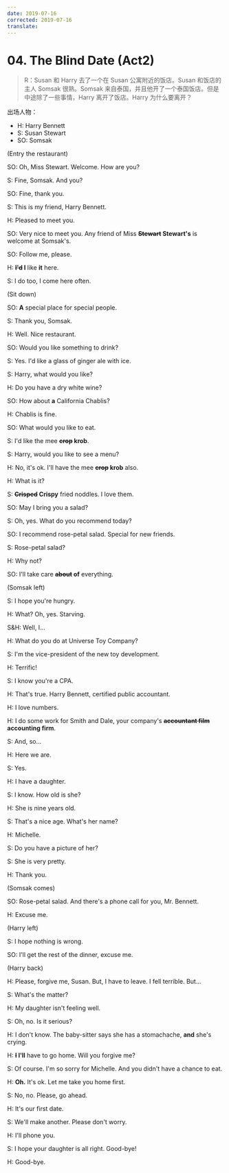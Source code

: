 ```yaml
---
date: 2019-07-16
corrected: 2019-07-16
translate:
---
```


# 04. The Blind Date (Act2)

> R：Susan 和 Harry 去了一个在 Susan 公寓附近的饭店。Susan 和饭店的主人 Somsak 很熟。Somsak 来自泰国，并且他开了一个泰国饭店。但是中途除了一些事情，Harry 离开了饭店。Harry 为什么要离开？

出场人物：

- H: Harry Bennett
- S: Susan Stewart
- SO: Somsak

(Entry the restaurant)

SO: Oh, Miss Stewart. Welcome. How are you?

S: Fine, Somsak. And you?

SO: Fine, thank you.

S: This is my friend, Harry Bennett.

H: Pleased to meet you.

SO: Very nice to meet you. Any friend of Miss **~~Stewart~~ Stewart's** is welcome at Somsak's.

SO: Follow me, please.

H: **~~I'd~~ I** like **it** here.

S: I do too, I come here often.

(Sit down)

SO: **A** special place for special people.

S: Thank you, Somsak.

H: Well. Nice restaurant.

SO: Would you like something to drink?

S: Yes. I'd like a glass of ginger ale with ice.

S: Harry, what would you like?

H: Do you have a dry white wine?

SO: How about **a** California Chablis?

H: Chablis is fine.

SO: What would you like to eat.

S: I'd like the mee **~~crop~~ krob**.

S: Harry, would you like to see a menu?

H: No, it's ok. I'll have the mee **~~crop~~ krob** also.

H: What is it?

S: **~~Crisped~~ Crispy** fried noddles. I love them.

SO: May I bring you a salad?

S: Oh, yes. What do you recommend today?

SO: I recommend rose-petal salad. Special for new friends.

S: Rose-petal salad?

H: Why not?

SO: I'll take care **~~about~~ of** everything.

(Somsak left)

S: I hope you're hungry.

H: What? Oh, yes. Starving.

S&H: Well, I...

H: What do you do at Universe Toy Company?

S: I'm the vice-president of the new toy development.

H: Terrific!

S: I know you're a CPA.

H: That's true. Harry Bennett, certified public accountant.

H: I love numbers.

H: I do some work for Smith and Dale, your company's **~~accountant film~~ accounting firm**.

S: And, so...

H: Here we are.

S: Yes.

H: I have a daughter.

S: I know. How old is she?

H: She is nine years old.

S: That's a nice age. What's her name?

H: Michelle.

S: Do you have a picture of her?

S: She is very pretty.

H: Thank you.

(Somsak comes)

SO: Rose-petal salad. And there's a phone call for you, Mr. Bennett.

H: Excuse me.

(Harry left)

S: I hope nothing is wrong.

SO: I'll get the rest of the dinner, excuse me.

(Harry back)

H: Please, forgive me, Susan. But, I have to leave. I fell terrible. But...

S: What's the matter?

H: My daughter isn't feeling well.

S: Oh, no. Is it serious?

H: I don't know. The baby-sitter says she has a stomachache, **and** she's crying.

H: **~~I~~ I'll** have to go home. Will you forgive me?

S: Of course. I'm so sorry for Michelle. And you didn't have a chance to eat.

H: **Oh.** It's ok. Let me take you home first.

S: No, no. Please, go ahead.

H: It's our first date.

S: We'll make another. Please don't worry.

H: I'll phone you.

S: I hope your daughter is all right. Good-bye!

H: Good-bye.
